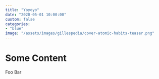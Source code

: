 ```yaml
---
title: "Yoyoyo"
date: "2020-05-01 10:00:00"
custom: false
categories:
- "blue"
image: "/assets/images/gillespedia/cover-atomic-habits-teaser.png"
---
```


# Some Content
Foo Bar

